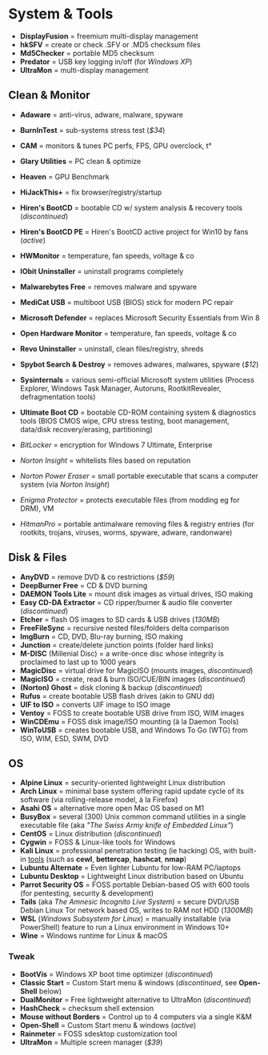 # System & Tools

* **DisplayFusion** = freemium multi-display management
* **hkSFV** = create or check .SFV or .MD5 checksum files
* **Md5Checker** = portable MD5 checksum
* **Predator** = USB key logging in/off (for _Windows XP_)
* **UltraMon** = multi-display management

## Clean & Monitor

* **Adaware** = anti-virus, adware, malware, spyware
* **BurnInTest** = sub-systems stress test (_$34_)
* **CAM** = monitors & tunes PC perfs, FPS, GPU overclock, t°
* **Glary Utilities** = PC clean & optimize
* **Heaven** = GPU Benchmark
* **HiJackThis+** = fix browser/registry/startup
* **Hiren's BootCD** = bootable CD w/ system analysis & recovery tools (_discontinued_)
* **Hiren's BootCD PE** = Hiren's BootCD active project for Win10 by fans (_active_)
* **HWMonitor** = temperature, fan speeds, voltage & co
* **IObit Uninstaller** = uninstall programs completely
* **Malwarebytes Free** = removes malware and spyware
* **MediCat USB** = multiboot USB (BIOS) stick for modern PC repair
* **Microsoft Defender** = replaces Microsoft Security Essentials from Win 8
* **Open Hardware Monitor** = temperature, fan speeds, voltage & co
* **Revo Uninstaller** = uninstall, clean files/registry, shreds
* **Spybot Search & Destroy** = removes adwares, malwares, spyware (_$12_)
* **Sysinternals** = various semi-official Microsoft system utilities (Process Explorer, Windows Task Manager, Autoruns, RootkitRevealer, defragmentation tools)
* **Ultimate Boot CD** = bootable CD-ROM containing system & diagnostics tools (BIOS CMOS wipe, CPU stress testing, boot management, data/disk recovery/erasing, partitioning)

* _BitLocker_ = encryption for Windows 7 Ultimate, Enterprise
* _Norton Insight_ = whitelists files based on reputation
* _Norton Power Eraser_ = small portable executable that scans a computer system (via _Norton Insight_)
* _Enigma Protector_ = protects executable files (from modding eg for DRM), VM
* _HitmanPro_ = portable antimalware removing files & registry entries (for rootkits, trojans, viruses, worms, spyware, adware, randonware)

## Disk & Files

* **AnyDVD** = remove DVD & co restrictions (_$59_)
* **DeepBurner Free** = CD & DVD burning
* **DAEMON Tools Lite** = mount disk images as virtual drives, ISO making
* **Easy CD-DA Extractor** = CD ripper/burner & audio file converter (_discontinued_)
* **Etcher** = flash OS images to SD cards & USB drives (_130MB_)
* **FreeFileSync** = recursive nested files/folders delta comparison
* **ImgBurn** = CD, DVD, Blu-ray burning, ISO making
* **Junction** = create/delete junction points (folder hard links)
* **M-DISC** (Millenial Disc) = a write-once disc whose integrity is proclaimed to last up to 1000 years
* **MagicDisc** = virtual drive for MagicISO (mounts images, _discontinued_)
* **MagicISO** = create, read & burn ISO/CUE/BIN images (_discontinued_)
* **(Norton) Ghost** = disk cloning & backup (_discontinued_)
* **Rufus** = create bootable USB flash drives (akin to GNU dd)
* **UIF to ISO** = converts UIF image to ISO image
* **Ventoy** = FOSS to create bootable USB drive from ISO, WIM images
* **WinCDEmu** = FOSS disk image/ISO mounting (à la Daemon Tools)
* **WinToUSB** = creates bootable USB, and Windows To Go (WTG) from ISO, WIM, ESD, SWM, DVD

## OS

* **Alpine Linux** = security-oriented lightweight Linux distribution
* **Arch Linux** = minimal base system offering rapid update cycle of its software (via rolling-release model, à la Firefox)
* **Asahi OS** = alternative more open Mac OS based on M1
* **BusyBox** = several (300) Unix common command utilities in a single executable file (aka _"The Swiss Army knife of Embedded Linux"_)
* **CentOS** = Linux distribution (_discontinued_)
* **Cygwin** = FOSS & Linux-like tools for Windows
* **Kali Linux** = professional penetration testing (ie hacking) OS, with built-in [tools](https://www.kali.org/tools) (such as **cewl**, **bettercap**, **hashcat**, **nmap**)
* **Lubuntu Alternate** = Even lighter Lubuntu for low-RAM PC/laptops
* **Lubuntu Desktop** = Lightweight Linux distribution based on Ubuntu
* **Parrot Security OS** = FOSS portable Debian-based OS with 600 tools (for pentesting, security & development)
* **Tails** (aka _The Amnesic Incognito Live System_) = secure DVD/USB Debian Linux Tor network based OS, writes to RAM not HDD (_1300MB_)
* **WSL** (_Windows Subsystem for Linux_) = manually installable (via PowerShell) feature to run a Linux environment in Windows 10+
* **Wine** = Windows runtime for Linux & macOS

### Tweak

* **BootVis** = Windows XP boot time optimizer (_discontinued_)
* **Classic Start** = Custom Start menu & windows (_discontinued_, see **Open-Shell** below)
* **DualMonitor** = Free lightweight alternative to UltraMon (_discontinued_)
* **HashCheck** = checksum shell extension
* **Mouse without Borders** = Control up to 4 computers via a single K&M
* **Open-Shell** = Custom Start menu & windows (_active_)
* **Rainmeter** = FOSS sdesktop customization tool
* **UltraMon** = Multiple screen manager (_$39_)
